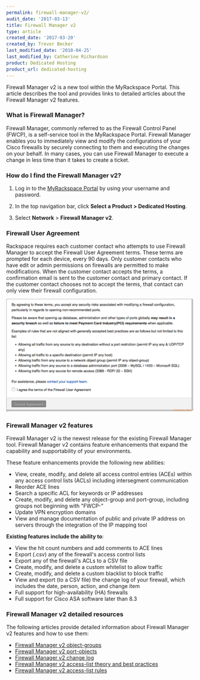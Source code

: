 ```yaml
---
permalink: firewall-manager-v2/
audit_date: '2017-03-13'
title: Firewall Manager v2
type: article
created_date: '2017-03-20'
created_by: Trevor Becker
last_modified_date: '2018-04-25'
last_modified_by: Catherine Richardson
product: Dedicated Hosting
product_url: dedicated-hosting
---
```


Firewall Manager v2 is a new tool within the MyRackspace Portal. This article describes the tool and provides links to detailed articles about the Firewall Manager v2 features.

### What is Firewall Manager?

Firewall Manager, commonly referred to as the Firewall Control Panel (FWCP), is a self-service tool in the MyRackspace Portal. Firewall Manager enables you to immediately view and modify the configurations of your Cisco firewalls by securely connecting to them and executing the changes on your behalf. In many cases, you can use Firewall Manager to execute a change in less time than it takes to create a ticket.

### How do I find the Firewall Manager v2?

1. Log in to the [MyRackspace Portal](https://login.rackspace.com) by using your username and password.

2. In the top navigation bar, click **Select a Product > Dedicated Hosting**.

3. Select **Network** > **Firewall Manager v2**.

### Firewall User Agreement

Rackspace requires each customer contact who attempts to use Firewall Manager to accept the Firewall User Agreement terms. These terms are prompted for each device, every 90 days. Only customer contacts who have edit or admin permissions on firewalls are permitted to make modifications. When the customer contact accepts the terms, a confirmation email is sent to the customer contact and primary contact. If the customer contact chooses not to accept the terms, that contact can only view their firewall configuration.

![](user-agreement.png)

### Firewall Manager v2 features

Firewall Manager v2 is the newest release for the existing Firewall Manager tool. Firewall Manager v2 contains feature enhancements that expand the capability and supportability of your environments.

These feature enhancements provide the following new abilities:

- View, create, modify, and delete all access control entries (ACEs) within any access control lists (ACLs) including intersegment communication
- Reorder ACE lines
- Search a specific ACL for keywords or IP addresses
- Create, modify, and delete any object-group and port-group, including groups not beginning with "FWCP-"
- Update VPN encryption domains
- View and manage documentation of public and private IP address on servers through the integration of the IP mapping tool

**Existing features include the ability to**:

- View the hit count numbers and add comments to ACE lines
- Export (.csv) any of the firewall's access control lists
- Export any of the firewall's ACLs to a CSV file
- Create, modify, and delete a custom whitelist to allow traffic
- Create, modify, and delete a custom blacklist to block traffic
- View and export (to a CSV file) the change log of your firewall, which includes the date, person, action, and change item
- Full support for high-availability (HA) firewalls
- Full support for Cisco ASA software later than 8.3

### Firewall Manager v2 detailed resources

The following articles provide detailed information about Firewall Manager v2 features and how to use them:

- [Firewall Manager v2 object-groups](/support/how-to/firewall-manager-v2-object-groups)
- [Firewall Manager v2 port-objects](/support/how-to/firewall-manager-v2-port-groups)
- [Firewall Manager v2 change log](/support/how-to/firewall-manager-v2-change-log)
- [Firewall Manager v2 access-list theory and best practices](/support/how-to/firewall-manager-v2-access-list-theory-and-best-practices)
- [Firewall Manager v2 access-list rules](/support/how-to/firewall-manager-v2-access-list-rules)
